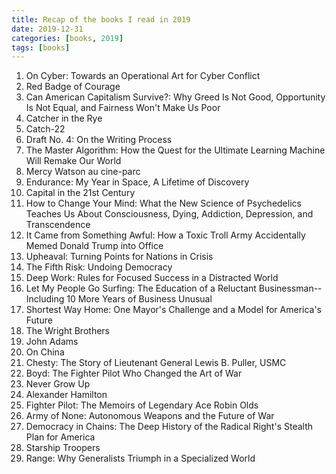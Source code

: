 ```yaml
---
title: Recap of the books I read in 2019
date: 2019-12-31
categories: [books, 2019]
tags: [books]
---
```

1. On Cyber: Towards an Operational Art for Cyber Conflict
2. Red Badge of Courage
3. Can American Capitalism Survive?: Why Greed Is Not Good, Opportunity Is Not Equal, and Fairness Won't Make Us Poor
4. Catcher in the Rye
5. Catch-22
6. Draft No. 4: On the Writing Process
7. The Master Algorithm: How the Quest for the Ultimate Learning Machine Will Remake Our World
8. Mercy Watson au cine-parc
9. Endurance: My Year in Space, A Lifetime of Discovery
10. Capital in the 21st Century
11. How to Change Your Mind: What the New Science of Psychedelics Teaches Us About Consciousness, Dying, Addiction, Depression, and Transcendence
12. It Came from Something Awful: How a Toxic Troll Army Accidentally Memed Donald Trump into Office
13. Upheaval: Turning Points for Nations in Crisis
14. The Fifth Risk: Undoing Democracy
15. Deep Work: Rules for Focused Success in a Distracted World
16. Let My People Go Surfing: The Education of a Reluctant Businessman--Including 10 More Years of Business Unusual
17. Shortest Way Home: One Mayor's Challenge and a Model for America's Future
18. The Wright Brothers
19. John Adams
20. On China
21. Chesty: The Story of Lieutenant General Lewis B. Puller, USMC
22. Boyd: The Fighter Pilot Who Changed the Art of War
23. Never Grow Up
24. Alexander Hamilton
25. Fighter Pilot: The Memoirs of Legendary Ace Robin Olds
26. Army of None: Autonomous Weapons and the Future of War
27. Democracy in Chains: The Deep History of the Radical Right's Stealth Plan for America
28. Starship Troopers
29. Range: Why Generalists Triumph in a Specialized World